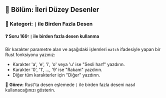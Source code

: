 ## 📘 Bölüm: İleri Düzey Desenler  
### 🔹 Kategori: `|` ile Birden Fazla Desen  
#### ❓ Soru 169: `|` ile birden fazla desen kullanma

Bir karakter parametre alan ve aşağıdaki işlemleri `match` ifadesiyle yapan bir Rust fonksiyonu yazınız:

- Karakter 'a', 'e', 'i', 'o' veya 'u' ise "Sesli harf" yazdırın.
- Karakter '0', '1', ..., '9' ise "Rakam" yazdırın.
- Diğer tüm karakterler için "Diğer" yazdırın.

🔧 **Görev:** Rust'ta desen eşlemede `|` ile birden fazla deseni nasıl kullanacağınızı gösterin.

